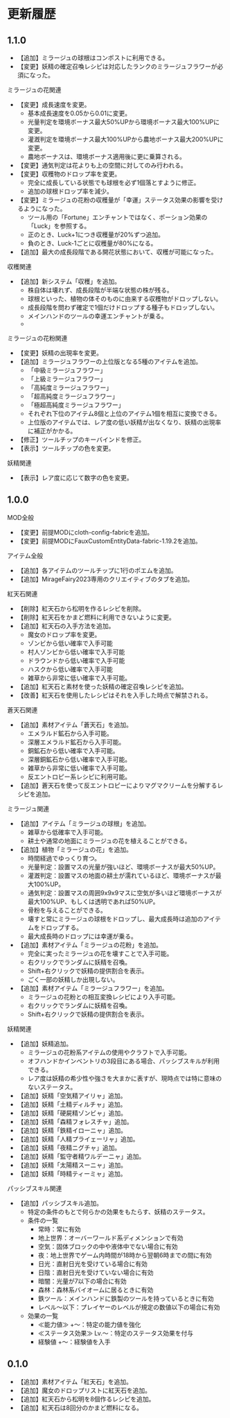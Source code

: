 # 更新履歴

## 1.1.0

- 【追加】ミラージュの球根はコンポストに利用できる。
- 【変更】妖精の確定召喚レシピは対応したランクのミラージュフラワーが必須になった。

ミラージュの花関連

- 【変更】成長速度を変更。
    - 基本成長速度を0.05から0.01に変更。
    - 光量判定を環境ボーナス最大50%UPから環境ボーナス最大100%UPに変更。
    - 灌漑判定を環境ボーナス最大100%UPから農地ボーナス最大200%UPに変更。
    - 農地ボーナスは、環境ボーナス適用後に更に乗算される。
- 【変更】通気判定は花よりも上の空間に対してのみ行われる。
- 【変更】収穫物のドロップ率を変更。
    - 完全に成長している状態でも球根を必ず1個落とすように修正。
    - 追加の球根ドロップ率を減少。
- 【変更】ミラージュの花粉の収穫量が「幸運」ステータス効果の影響を受けるようになった。
    - ツール用の「Fortune」エンチャントではなく、ポーション効果の「Luck」を参照する。
    - 正のとき、Luck+1につき収穫量が20%ずつ追加。
    - 負のとき、Luck-1ごとに収穫量が80%になる。
- 【追加】最大の成長段階である開花状態において、収穫が可能になった。

収穫関連

- 【追加】新システム「収穫」を追加。
    - 株自体は壊れず、成長段階が半端な状態の株が残る。
    - 球根といった、植物の体そのものに由来する収穫物がドロップしない。
    - 成長段階を問わず確定で1個だけドロップする種子もドロップしない。
    - メインハンドのツールの幸運エンチャントが乗る。
    -

ミラージュの花粉関連

- 【変更】妖精の出現率を変更。
- 【追加】ミラージュフラワーの上位版となる5種のアイテムを追加。
    - 「中級ミラージュフラワー」
    - 「上級ミラージュフラワー」
    - 「高純度ミラージュフラワー」
    - 「超高純度ミラージュフラワー」
    - 「極超高純度ミラージュフラワー」
    - それぞれ下位のアイテム8個と上位のアイテム1個を相互に変換できる。
    - 上位版のアイテムでは、レア度の低い妖精が出なくなり、妖精の出現率に補正がかかる。
- 【修正】ツールチップのキーバインドを修正。
- 【表示】ツールチップの色を変更。

妖精関連

- 【表示】レア度に応じて数字の色を変更。

## 1.0.0

MOD全般

- 【変更】前提MODにcloth-config-fabricを追加。
- 【変更】前提MODにFauxCustomEntityData-fabric-1.19.2を追加。

アイテム全般

- 【追加】各アイテムのツールチップに1行のポエムを追加。
- 【追加】MirageFairy2023専用のクリエイティブのタブを追加。

紅天石関連

- 【削除】紅天石から松明を作るレシピを削除。
- 【削除】紅天石をかまど燃料に利用できないように変更。
- 【追加】紅天石の入手方法を追加。
    - 魔女のドロップ率を変更。
    - ゾンビから低い確率で入手可能
    - 村人ゾンビから低い確率で入手可能
    - ドラウンドから低い確率で入手可能
    - ハスクから低い確率で入手可能
    - 雑草から非常に低い確率で入手可能。
- 【追加】紅天石と素材を使った妖精の確定召喚レシピを追加。
- 【改善】紅天石を使用したレシピはそれを入手した時点で解禁される。

蒼天石関連

- 【追加】素材アイテム「蒼天石」を追加。
    - エメラルド鉱石から入手可能。
    - 深層エメラルド鉱石から入手可能。
    - 銅鉱石から低い確率で入手可能。
    - 深層銅鉱石から低い確率で入手可能。
    - 雑草から非常に低い確率で入手可能。
    - 反エントロピー系レシピに利用可能。
- 【追加】蒼天石を使って反エントロピーによりマグマクリームを分解するレシピを追加。

ミラージュ関連

- 【追加】アイテム「ミラージュの球根」を追加。
    - 雑草から低確率で入手可能。
    - 耕土や通常の地面にミラージュの花を植えることができる。
- 【追加】植物「ミラージュの花」を追加。
    - 時間経過でゆっくり育つ。
    - 光量判定：設置マスの光量が強いほど、環境ボーナスが最大50%UP。
    - 灌漑判定：設置マスの地面の耕土が濡れているほど、環境ボーナスが最大100%UP。
    - 通気判定：設置マスの周囲9x9x9マスに空気が多いほど環境ボーナスが最大100%UP、もしくは透明であれば50%UP。
    - 骨粉を与えることができる。
    - 壊すと常にミラージュの球根をドロップし、最大成長時は追加のアイテムをドロップする。
    - 最大成長時のドロップには幸運が乗る。
- 【追加】素材アイテム「ミラージュの花粉」を追加。
    - 完全に実ったミラージュの花を壊すことで入手可能。
    - 右クリックでランダムに妖精を召喚。
    - Shift+右クリックで妖精の提供割合を表示。
    - ごく一部の妖精しか出現しない。
- 【追加】素材アイテム「ミラージュフラワー」を追加。
    - ミラージュの花粉との相互変換レシピにより入手可能。
    - 右クリックでランダムに妖精を召喚。
    - Shift+右クリックで妖精の提供割合を表示。

妖精関連

- 【追加】妖精追加。
    - ミラージュの花粉系アイテムの使用やクラフトで入手可能。
    - オフハンドかインベントリの3段目にある場合、パッシブスキルが利用できる。
    - レア度は妖精の希少性や強さを大まかに表すが、現時点では特に意味のないステータス。
- 【追加】妖精「空気精アイリャ」追加。
- 【追加】妖精「土精ディルチャ」追加。
- 【追加】妖精「硬屍精ゾンビャ」追加。
- 【追加】妖精「森精フォレスチャ」追加。
- 【追加】妖精「鉄精イローニャ」追加。
- 【追加】妖精「人精プライェーリャ」追加。
- 【追加】妖精「夜精ニグチャ」追加。
- 【追加】妖精「監守者精ワルデーニャ」追加。
- 【追加】妖精「太陽精スーニャ」追加。
- 【追加】妖精「時精ティーミャ」追加。

パッシブスキル関連

- 【追加】パッシブスキル追加。
    - 特定の条件のもとで何らかの効果をもたらす、妖精のステータス。
    - 条件の一覧
        - 常時：常に有効
        - 地上世界：オーバーワールド系ディメンションで有効
        - 空気：固体ブロックの中や液体中でない場合に有効
        - 夜：地上世界でゲーム内時間が18時から翌朝6時までの間に有効
        - 日光：直射日光を受けている場合に有効
        - 日陰：直射日光を受けていない場合に有効
        - 暗闇：光量が7以下の場合に有効
        - 森林：森林系バイオームに居るときに有効
        - 鉄ツール：メインハンドに鉄製のツールを持っているときに有効
        - レベル～以下：プレイヤーのレベルが規定の数値以下の場合に有効
    - 効果の一覧
        - ≪能力値≫ +～：特定の能力値を強化
        - ≪ステータス効果≫ Lv.～：特定のステータス効果を付与
        - 経験値 +～：経験値を入手

## 0.1.0

- 【追加】素材アイテム「紅天石」を追加。
- 【追加】魔女のドロップリストに紅天石を追加。
- 【追加】紅天石から松明を8個作るレシピを追加。
- 【追加】紅天石は8回分のかまど燃料になる。
